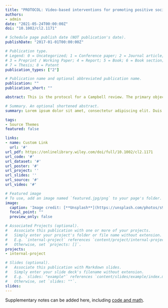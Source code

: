 ```yaml
---
title: "PROTOCOL: Video-based interventions for promoting positive social behaviour in children with autism spectrum disorders: a systematic review and meta-analysis"
authors:
- admin
date: "2021-05-24T00:00:00Z"
doi: "10.1002/cl2.1171"

# Schedule page publish date (NOT publication's date).
publishDate: "2017-01-01T00:00:00Z"

# Publication type.
# Legend: 0 = Uncategorized; 1 = Conference paper; 2 = Journal article;
# 3 = Preprint / Working Paper; 4 = Report; 5 = Book; 6 = Book section;
# 7 = Thesis; 8 = Patent
publication_types: ["2"]

# Publication name and optional abbreviated publication name.
publication: ""
publication_short: ""

abstract: This is the protocol for a Campbell review. The primary objective for this review is summarising the effectiveness of video-based interventions (VBI) in promoting prosocial behaviours in a population of young people with autism spectrum disorders (ASD). The research questions employed to fulfil this objective include: (1) Do VBI improve prosocial behaviours in children with ASD? (2) Which social skills and interactive behaviours are most successful? (3) Do VBI generally have successful rates of skill generalisation and response maintenance? (4) Do demographic characteristics (age, gender) of participants influence the effectiveness of VBI's?

# Summary. An optional shortened abstract.
summary: Lorem ipsum dolor sit amet, consectetur adipiscing elit. Duis posuere tellus ac convallis placerat. Proin tincidunt magna sed ex sollicitudin condimentum.

tags:
- Source Themes
featured: false

links:
- name: Custom Link
  url: '#'
url_pdf: https://onlinelibrary.wiley.com/doi/full/10.1002/cl2.1171
url_code: '#'
url_dataset: '#'
url_poster: '#'
url_project: ''
url_slides: ''
url_source: '#'
url_video: '#'

# Featured image
# To use, add an image named `featured.jpg/png` to your page's folder. 
image:
  caption: 'Image credit: [**Unsplash**](https://unsplash.com/photos/s9CC2SKySJM)'
  focal_point: ""
  preview_only: false

# Associated Projects (optional).
#   Associate this publication with one or more of your projects.
#   Simply enter your project's folder or file name without extension.
#   E.g. `internal-project` references `content/project/internal-project/index.md`.
#   Otherwise, set `projects: []`.
projects:
- internal-project

# Slides (optional).
#   Associate this publication with Markdown slides.
#   Simply enter your slide deck's filename without extension.
#   E.g. `slides: "example"` references `content/slides/example/index.md`.
#   Otherwise, set `slides: ""`.
slides:
---
```


Supplementary notes can be added here, including [code and math](https://sourcethemes.com/academic/docs/writing-markdown-latex/).
